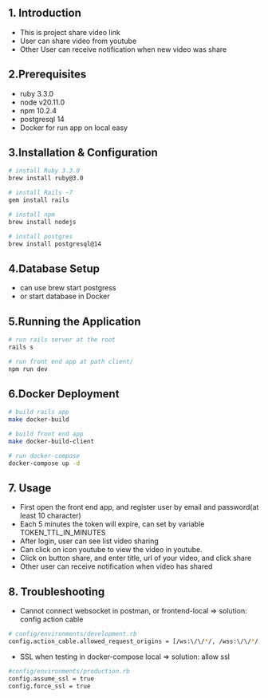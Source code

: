 ## 1. Introduction
- This is project share video link
- User can share video from youtube
- Other User can receive notification when new video was share

## 2.Prerequisites
- ruby 3.3.0
- node v20.11.0
- npm 10.2.4
- postgresql 14
- Docker for run app on local easy

## 3.Installation & Configuration
```bash
# install Ruby 3.3.0
brew install ruby@3.0

# install Rails ~7
gem install rails 

# install npm
brew install nodejs

# install postgres
brew install postgresql@14
```
## 4.Database Setup
- can use brew start postgress
- or start database in Docker


## 5.Running the Application
```bash
# run rails server at the root
rails s

# run front end app at path client/
npm run dev
```

## 6.Docker Deployment
```bash
# build rails app
make docker-build

# build front end app
make docker-build-client

# run docker-compose
docker-compose up -d
```


## 7. Usage
- First open the front end app, and register user by email and password(at least 10 character)
- Each 5 minutes the token will expire, can set by variable TOKEN_TTL_IN_MINUTES
- After login, user can see list video sharing
- Can click on icon youtube to view the video in youtube.
- Click on button share, and enter title, url of your video, and click share
- Other user can receive notification when video has shared

## 8. Troubleshooting
- Cannot connect websocket in postman, or frontend-local
 => solution: config action cable
```bash
# config/environments/development.rb
config.action_cable.allowed_request_origins = [/ws:\/\/*/, /wss:\/\/*/, 'http://localhost:8080']
```

- SSL when testing in docker-compose local => solution: allow ssl

```bash
#config/environments/production.rb
config.assume_ssl = true
config.force_ssl = true
```
